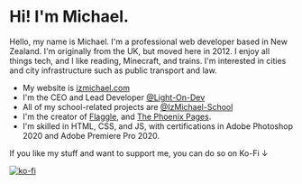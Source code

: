 # Hi! I'm Michael.
Hello, my name is Michael. I'm a professional web developer based in New Zealand. I'm originally from the UK, but moved here in 2012. I enjoy all things tech, and I like reading, Minecraft, and trains. I'm interested in cities and city infrastructure such as public transport and law.

- My website is [izmichael.com](https://izmichael.com)
- I'm the CEO and Lead Developer [@Light-On-Dev](https://github.com/Light-On-Dev)
- All of my school-related projects are [@IzMichael-School](https://github.com/IzMichael-School)
- I'm the creator of [Flaggle](https://flaggle.izmichael.com/), and [The Phoenix Pages](https://phoenix-pages.izmichael.com/).
- I'm skilled in HTML, CSS, and JS, with certifications in Adobe Photoshop 2020 and Adobe Premiere Pro 2020.

If you like my stuff and want to support me, you can do so on Ko-Fi ↓

[![ko-fi](https://ko-fi.com/img/githubbutton_sm.svg)](https://ko-fi.com/izmichael)
